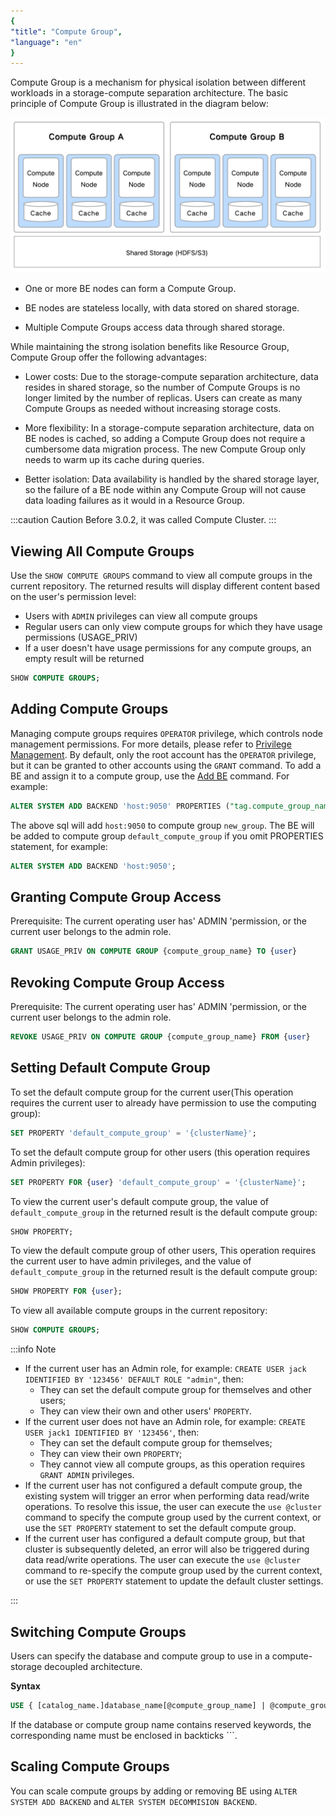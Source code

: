 ```yaml
---
{
"title": "Compute Group",
"language": "en"
}
---
```


<!--
Licensed to the Apache Software Foundation (ASF) under one
or more contributor license agreements.  See the NOTICE file
distributed with this work for additional information
regarding copyright ownership.  The ASF licenses this file
to you under the Apache License, Version 2.0 (the
"License"); you may not use this file except in compliance
with the License.  You may obtain a copy of the License at

  http://www.apache.org/licenses/LICENSE-2.0

Unless required by applicable law or agreed to in writing,
software distributed under the License is distributed on an
"AS IS" BASIS, WITHOUT WARRANTIES OR CONDITIONS OF ANY
KIND, either express or implied.  See the License for the
specific language governing permissions and limitations
under the License.
-->

Compute Group is a mechanism for physical isolation between different workloads in a storage-compute separation architecture. The basic principle of Compute Group is illustrated in the diagram below:

![compute_group](/images/compute_group_workload_management.png)

- One or more BE nodes can form a Compute Group.

- BE nodes are stateless locally, with data stored on shared storage.

- Multiple Compute Groups access data through shared storage.

While maintaining the strong isolation benefits like Resource Group, Compute Group offer the following advantages:

- Lower costs: Due to the storage-compute separation architecture, data resides in shared storage, so the number of Compute Groups is no longer limited by the number of replicas. Users can create as many Compute Groups as needed without increasing storage costs.

- More flexibility: In a storage-compute separation architecture, data on BE nodes is cached, so adding a Compute Group does not require a cumbersome data migration process. The new Compute Group only needs to warm up its cache during queries.

- Better isolation: Data availability is handled by the shared storage layer, so the failure of a BE node within any Compute Group will not cause data loading failures as it would in a Resource Group.

:::caution Caution
Before 3.0.2, it was called Compute Cluster.
:::


## Viewing All Compute Groups

Use the `SHOW COMPUTE GROUPS` command to view all compute groups in the current repository. The returned results will display different content based on the user's permission level:

- Users with `ADMIN` privileges can view all compute groups
- Regular users can only view compute groups for which they have usage permissions (USAGE_PRIV)
- If a user doesn't have usage permissions for any compute groups, an empty result will be returned


```sql
SHOW COMPUTE GROUPS;
```

## Adding Compute Groups

Managing compute groups requires `OPERATOR` privilege, which controls node management permissions. For more details, please refer to [Privilege Management](../../sql-manual/sql-statements/account-management/GRANT-TO). By default, only the root account has the `OPERATOR` privilege, but it can be granted to other accounts using the `GRANT` command.
To add a BE and assign it to a compute group, use the [Add BE](../../sql-manual/sql-statements/cluster-management/instance-management/ADD-BACKEND) command. For example:

```sql
ALTER SYSTEM ADD BACKEND 'host:9050' PROPERTIES ("tag.compute_group_name" = "new_group");
```

The above sql will add `host:9050` to compute group `new_group`. The BE will be added to compute group `default_compute_group` if you omit PROPERTIES statement, for example:

```sql
ALTER SYSTEM ADD BACKEND 'host:9050';
```

## Granting Compute Group Access
Prerequisite: The current operating user has' ADMIN 'permission, or the current user belongs to the admin role.

```sql
GRANT USAGE_PRIV ON COMPUTE GROUP {compute_group_name} TO {user}
```

## Revoking Compute Group Access
Prerequisite: The current operating user has' ADMIN 'permission, or the current user belongs to the admin role.

```sql
REVOKE USAGE_PRIV ON COMPUTE GROUP {compute_group_name} FROM {user}
```

## Setting Default Compute Group 

To set the default compute group for the current user(This operation requires the current user to already have permission to use the computing group):

```sql
SET PROPERTY 'default_compute_group' = '{clusterName}';
```

To set the default compute group for other users (this operation requires Admin privileges):

```sql
SET PROPERTY FOR {user} 'default_compute_group' = '{clusterName}';
```

To view the current user's default compute group, the value of `default_compute_group` in the returned result is the default compute group:

```sql
SHOW PROPERTY;
```

To view the default compute group of other users, This operation requires the current user to have admin privileges, and the value of `default_compute_group` in the returned result is the default compute group:

```sql
SHOW PROPERTY FOR {user};
```

To view all available compute groups in the current repository:

```sql
SHOW COMPUTE GROUPS;
```

:::info Note

- If the current user has an Admin role, for example: `CREATE USER jack IDENTIFIED BY '123456' DEFAULT ROLE "admin"`, then:
  - They can set the default compute group for themselves and other users;
  - They can view their own and other users' `PROPERTY`.
- If the current user does not have an Admin role, for example: `CREATE USER jack1 IDENTIFIED BY '123456'`, then:
  - They can set the default compute group for themselves;
  - They can view their own `PROPERTY`;
  - They cannot view all compute groups, as this operation requires `GRANT ADMIN` privileges.
- If the current user has not configured a default compute group, the existing system will trigger an error when performing data read/write operations. To resolve this issue, the user can execute the `use @cluster` command to specify the compute group used by the current context, or use the `SET PROPERTY` statement to set the default compute group.
- If the current user has configured a default compute group, but that cluster is subsequently deleted, an error will also be triggered during data read/write operations. The user can execute the `use @cluster` command to re-specify the compute group used by the current context, or use the `SET PROPERTY` statement to update the default cluster settings.

:::


## Switching Compute Groups

Users can specify the database and compute group to use in a compute-storage decoupled architecture.

**Syntax**

```sql
USE { [catalog_name.]database_name[@compute_group_name] | @compute_group_name }
```

If the database or compute group name contains reserved keywords, the corresponding name must be enclosed in backticks ```.
 
## Scaling Compute Groups

You can scale compute groups by adding or removing BE using `ALTER SYSTEM ADD BACKEND` and `ALTER SYSTEM DECOMMISION BACKEND`.
